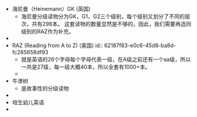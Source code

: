 - 海尼曼（Heinemann）GK (英国)
	- 海尼曼分级读物分为GK，G1，G2三个级别，每个级别又划分了不同的层次，共有298本。 
	  这套读物的数量显然是不够的，因此，我们需要再选同级别的RAZ作为补充。
-
- RAZ (Reading from A to Z) (美国)
  id:: 62187f83-e0c6-45d8-ba8d-fc285658df93
	- 就是英语的26个字母每个字母代表一级，在A级之前还有一个aa级，所以一共是27级，每一级大概40本，所以全套有1000+本。
	-
- 牛津树
	- 是故事性的分级读物
-
- 培生幼儿英语
-